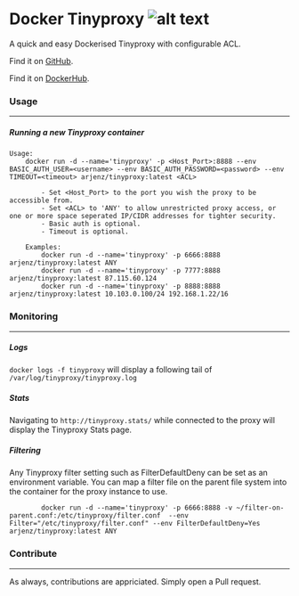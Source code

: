 # Docker Tinyproxy ![alt text](https://raw.githubusercontent.com/daniel-middleton/docker-tinyproxy/master/other/banu_logo.png "Banu!")
A quick and easy Dockerised Tinyproxy with configurable ACL.

Find it on [GitHub](https://github.com/arjenz/docker-tinyproxy).

Find it on [DockerHub](https://hub.docker.com/repository/docker/arjenz/tinyproxy).

### Usage
---
##### Running a new Tinyproxy container

```
Usage:
    docker run -d --name='tinyproxy' -p <Host_Port>:8888 --env BASIC_AUTH_USER=<username> --env BASIC_AUTH_PASSWORD=<password> --env TIMEOUT=<timeout> arjenz/tinyproxy:latest <ACL>

        - Set <Host_Port> to the port you wish the proxy to be accessible from.
        - Set <ACL> to 'ANY' to allow unrestricted proxy access, or one or more space seperated IP/CIDR addresses for tighter security.
        - Basic auth is optional.
        - Timeout is optional.

    Examples:
        docker run -d --name='tinyproxy' -p 6666:8888 arjenz/tinyproxy:latest ANY
        docker run -d --name='tinyproxy' -p 7777:8888 arjenz/tinyproxy:latest 87.115.60.124
        docker run -d --name='tinyproxy' -p 8888:8888 arjenz/tinyproxy:latest 10.103.0.100/24 192.168.1.22/16
```

### Monitoring
---
##### Logs
`docker logs -f tinyproxy` will display a following tail of `/var/log/tinyproxy/tinyproxy.log`

##### Stats
Navigating to `http://tinyproxy.stats/` while connected to the proxy will display the Tinyproxy Stats page.

##### Filtering
Any Tinyproxy filter setting such as FilterDefaultDeny can be set as an environment variable.  You can map a filter file on the parent file system into the container for the proxy instance to use.

```
        docker run -d --name='tinyproxy' -p 6666:8888 -v ~/filter-on-parent.conf:/etc/tinyproxy/filter.conf  --env Filter="/etc/tinyproxy/filter.conf" --env FilterDefaultDeny=Yes  arjenz/tinyproxy:latest ANY
```

### Contribute
---
As always, contributions are appriciated. Simply open a Pull request.
